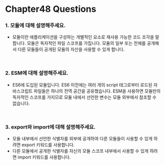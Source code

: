 # Chapter48 Questions

### 1. 모듈에 대해 설명해주세요.

- 모듈이란 애플리케이션을 구성하는 개별적인 요소로 재사용 가능한 코드 조각을 말합니다. 모듈은 독자적인 파일 스코프를 가집니다. 모듈의 일부 또는 전체를 공개해서 다른 모듈들이 공개된 모듈의 자산을 사용할 수 있게 합니다.

<br>

### 2. ESM에 대해 설명해주세요.

- ES6에 도입된 모듈입니다. ES6 이전에는 여러 개의 script 태그로부터 로드된 자바스크립트 파일들은 하나의 전역 공간을 공유했습니다. ESM을 사용하면 모듈만의 독자적인 스코프를 가지므로 모듈 내에서 선언한 변수는 모듈 외부에서 참조할 수 없습니다.

<br>

### 3. export와 import에 대해 설명해주세요.

- 모듈 내부에서 선언한 식별자를 외부에 공개하여 다른 모듈들이 사용할 수 있게 하려면 export 키워드를 사용합니다.
- 다른 모듈에서 공개한 식별자를 자신의 모듈 스코프 내부에서 사용할 수 있게 하려면 import 키워드를 사용합니다.
